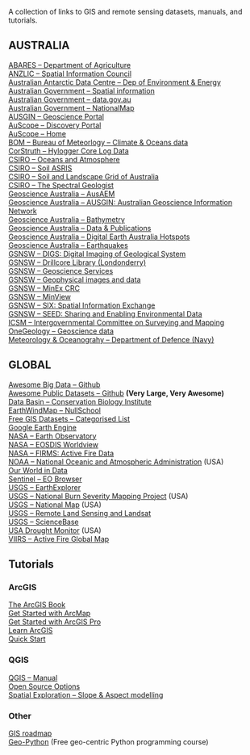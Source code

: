 A collection of links to GIS and remote sensing datasets, manuals, and tutorials.

<H2 FOLDED>AUSTRALIA</H2>
<A HREF="https://www.agriculture.gov.au/abares/data">ABARES – Department of Agriculture</A><br>
<A HREF="https://www.anzlic.gov.au/">ANZLIC – Spatial Information Council</A><br>
<A HREF="https://data.aad.gov.au/">Australian Antarctic Data Centre – Dep of Environment &amp; Energy</A><br>
<A HREF="https://www.australia.gov.au/information-and-services/business-and-industry/science-and-technology/spatial-information">Australian Government – Spatial information</A><br>
<A HREF="https://data.gov.au/">Australian Government – data.gov.au</A><br>
<A HREF="https://nationalmap.gov.au/">Australian Government – NationalMap</A><br>
<A HREF="http://portal.geoscience.gov.au/">AUSGIN – Geoscience Portal</A><br>
<A HREF="http://portal.auscope.org/">AuScope – Discovery Portal</A><br>
<A HREF="https://www.auscope.org.au/">AuScope – Home</A><br>
<A HREF="http://www.bom.gov.au/climate/data-services/">BOM – Bureau of Meteorlogy – Climate &amp; Oceans data</A><br>
<A HREF="http://www.corstruth.com.au/">CorStruth – Hylogger Core Log Data</A><br>
<A HREF="http://www.marine.csiro.au/datacentre/">CSIRO – Oceans and Atmosphere</A><br>
<A HREF="https://www.asris.csiro.au/">CSIRO – Soil ASRIS</A><br>
<A HREF="https://www.clw.csiro.au/aclep/soilandlandscapegrid/ProductDetails-SoilAttributes.html">CSIRO – Soil and Landscape Grid of Australia</A><br>
<A HREF="https://research.csiro.au/thespectralgeologist/">CSIRO – The Spectral Geologist</A><br>
<A HREF="http://www.ga.gov.au/eftf/minerals/nawa/ausaem">Geoscience Australia – AusAEM</A><br>
<A HREF="http://www.geoscience.gov.au/">Geoscience Australia – AUSGIN: Australian Geoscience Information Network</A><br>
<A HREF="http://www.ga.gov.au/scientific-topics/marine/survey-techniques/bathymetry">Geoscience Australia – Bathymetry</A><br>
<A HREF="https://www.ga.gov.au/data-pubs">Geoscience Australia – Data &amp; Publications</A><br>
<A HREF="https://hotspots.dea.ga.gov.au/">Geoscience Australia – Digital Earth Australia Hotspots</A><br>
<A HREF="https://earthquakes.ga.gov.au/">Geoscience Australia – Earthquakes</A><br>
<A HREF="https://search.geoscience.nsw.gov.au/">GSNSW – DIGS: Digital Imaging of Geological System</A><br>
<A HREF="https://www.resourcesandgeoscience.nsw.gov.au/miners-and-explorers/geoscience-information/services/drill-core-libraries/londonderry-drillcore-library">GSNSW – Drillcore Library (Londonderry)</A><br>
<A HREF="https://www.resourcesandgeoscience.nsw.gov.au/miners-and-explorers/geoscience-information/services/online-services">GSNSW – Geoscience Services</A><br>
<A HREF="https://www.resourcesandgeoscience.nsw.gov.au/miners-and-explorers/geoscience-information/products-and-data/geophysical-images-and-data">GSNSW – Geophysical images and data</A><br>
<A HREF="https://minexcrc.com.au/">GSNSW – MinEx CRC</A><br>
<A HREF="https://minview.geoscience.nsw.gov.au/">GSNSW – MinView</A><br>
<A HREF="https://six.nsw.gov.au/">GSNSW – SIX: Spatial Information Exchange</A><br>
<A HREF="https://www.seed.nsw.gov.au/">GSNSW – SEED: Sharing and Enabling Environmental Data</A><br>
<A HREF="http://icsm.gov.au/">ICSM – Intergovernmental Committee on Surveying and Mapping</A><br>
<A HREF="http://www.onegeology.org/use/home.html">OneGeology – Geoscience data</A><br>
<A HREF="http://www.metoc.gov.au/">Meteorology &amp; Oceanograhy – Department of Defence (Navy)</A><br>

<H2 FOLDED>GLOBAL</H2>
<A HREF="https://github.com/onurakpolat/awesome-bigdata#readme">Awesome Big Data – Github</A><br>
<A HREF="https://github.com/awesomedata/awesome-public-datasets">Awesome Public Datasets – Github</A>   <b>(Very Large, Very Awesome)</b><br>
<A HREF="https://databasin.org/">Data Basin – Conservation Biology Institute</A><br>
<A HREF="https://earth.nullschool.net/">EarthWindMap – NullSchool</A><br>
<A HREF="http://freegisdata.rtwilson.com/">Free GIS Datasets – Categorised List</A><br>
<A HREF="https://developers.google.com/earth-engine/datasets/">Google Earth Engine</A><br>
<A HREF="https://earthobservatory.nasa.gov/global-maps">NASA – Earth Observatory</A><br>
<A HREF="https://worldview.earthdata.nasa.gov/">NASA – EOSDIS Worldview</A><br>
<A HREF="https://firms.modaps.eosdis.nasa.gov/">NASA – FIRMS: Active Fire Data</A><br>
<A HREF="https://www.ncdc.noaa.gov/data-access">NOAA – National Oceanic and Atmospheric Administration</A>  (USA)<br>
<A HREF="https://ourworldindata.org/">Our World in Data</A><br>
<A HREF="https://apps.sentinel-hub.com/eo-browser/">Sentinel – EO Browser</A><br>
<A HREF="https://earthexplorer.usgs.gov/">USGS – EarthExplorer</A><br>
<A HREF="https://burnseverity.cr.usgs.gov/">USGS – National Burn Severity Mapping Project</A>  (USA)<br>
<A HREF="https://www.usgs.gov/core-science-systems/national-geospatial-program/national-map">USGS – National Map</A>  (USA)<br>
<A HREF="https://www.usgs.gov/products/data-and-tools/real-time-data/remote-land-sensing-and-landsat">USGS – Remote Land Sensing and Landsat</A><br>
<A HREF="https://www.sciencebase.gov/catalog/item/4f4e4760e4b07f02db47df9c">USGS – ScienceBase</A><br>
<A HREF="https://droughtmonitor.unl.edu/">USA Drought Monitor</A>   (USA)<br>
<A HREF="http://viirsfire.geog.umd.edu/map/viirsMap.php">VIIRS – Active Fire Global Map</A><br>

<H2 FOLDED>Tutorials</H2>

<H3 FOLDED>ArcGIS</H3>
<A HREF="https://learn.arcgis.com/en/arcgis-book/#home-overview">The ArcGIS Book</A><br>
<A HREF="https://learn.arcgis.com/en/projects/get-started-with-arcmap/lessons/explore-the-study-area.htm">Get Started with ArcMap</A><br>
<A HREF="https://learn.arcgis.com/en/projects/get-started-with-arcgis-pro/lessons/explore-the-study-area.htm">Get Started with ArcGIS Pro</A><br>
<A HREF="https://learn.arcgis.com/en/">Learn ArcGIS</A><br>
<A HREF="https://pro.arcgis.com/en/pro-app/get-started/pro-quickstart-tutorials.htm">Quick Start</A><br>

<H3 FOLDED>QGIS</H3>
<A HREF="https://docs.qgis.org/3.4/en/docs/training_manual/index.html">QGIS – Manual</A><br>
<A HREF="https://www.youtube.com/channel/UCOSeGDrlScCNgBcN5C8nTEw">Open Source Options</A><br>
<A HREF="https://www.youtube.com/watch?v=j3cjMXYa63I">Spatial Exploration – Slope &amp; Aspect modelling</A><br>

<H3 FOLDED>Other</H3>
<A HREF="https://github.com/petedannemann/GIS-Programming-Roadmap/blob/master/README.md">GIS roadmap</A><br>
<A HREF="https://geo-python.github.io/site/">Geo-Python</A>   (Free geo-centric Python programming course)
